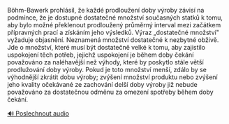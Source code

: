 
Böhm-Bawerk prohlásil, že každé prodloužení doby výroby závisí na podmínce, že je dostupné dostatečné množství současných statků k tomu, aby bylo možné překlenout prodloužený průměrný interval mezi začátkem přípravných prací a získáním jeho výsledků. Výraz „dostatečné množství" vyžaduje objasnění. Neznamená množství dostatečné k nezbytné obživě. Jde o množství, které musí být dostatečně velké k tomu, aby zajistilo uspokojení těch potřeb, jejichž uspokojení je během doby čekání považováno za naléhavější než výhody, které by poskytlo stále větší prodlužování doby výroby. Pokud je toto množství menší, zdálo by se výhodnější zkrátit dobu výroby; zvýšení množství produktu nebo zvýšení jeho kvality očekávané ze zachování delší doby výroby již nebude považováno za dostatečnou odměnu za omezení spotřeby během doby čekání.

[🔊 Poslechnout audio](/data/7-paragraphs/audio/chapter_87/para_006-Bhm-Bawerk-prohlsil-e-kad-prodlouen-doby-v.mp3)

